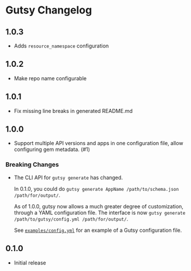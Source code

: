 # Gutsy Changelog

## 1.0.3

* Adds `resource_namespace` configuration

## 1.0.2

* Make repo name configurable

## 1.0.1

* Fix missing line breaks in generated README.md

## 1.0.0

* Support multiple API versions and apps in one configuration file, allow configuring gem metadata. (#1)

### Breaking Changes

* The CLI API for `gutsy generate` has changed.

  In 0.1.0, you could do `gutsy generate AppName /path/to/schema.json /path/for/output/`.

  As of 1.0.0, gutsy now allows a much greater degree of customization, through a YAML configuration file.
  The interface is now `gutsy generate /path/to/gutsy/config.yml /path/for/output/`.

  See [`examples/config.yml`](examples/config.yml) for an example of a Gutsy configuration file.

## 0.1.0

* Initial release

